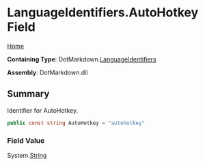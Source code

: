 # LanguageIdentifiers\.AutoHotkey Field

[Home](../../../README.md)

**Containing Type**: DotMarkdown\.[LanguageIdentifiers](../README.md)

**Assembly**: DotMarkdown\.dll

## Summary

Identifier for AutoHotkey\.

```csharp
public const string AutoHotkey = "autohotkey"
```

### Field Value

System\.[String](https://docs.microsoft.com/en-us/dotnet/api/system.string)

